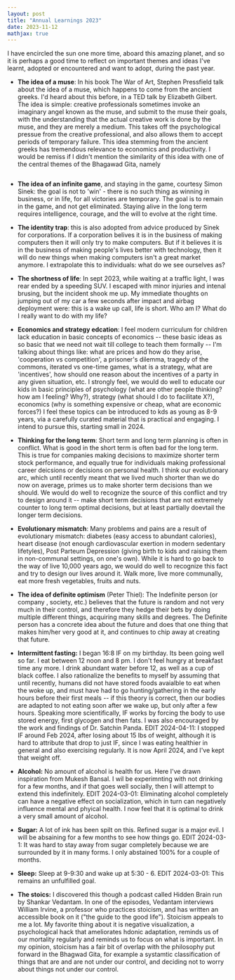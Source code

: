 ```yaml
---
layout: post
title: "Annual Learnings 2023"
date: 2023-11-12
mathjax: true
---
```


I have encircled the sun one more time, aboard this amazing planet, and so it is perhaps a good time to reflect on important themes and ideas I've learnt, adopted or encountered and want to adopt, during the past year. 

- **The idea of a muse**: In his book The War of Art, Stephen Pressfield talk about the idea of a muse, which happens to come from the ancient greeks. I'd heard about this before, in a TED talk by Elizabeth Gilbert. The idea is simple: creative professionals sometimes invoke an imaginary angel known as the muse, and submit to the muse their goals, with the understanding that the actual creative work is done by the muse, and they are merely a medium. This takes off the psychological pressue from the creative professional, and also allows them to accept periods of temporary failure. This idea stemming from the ancient greeks has tremendous relevance to economics and productivity. I would be remiss if I didn't mention the similarity of this idea with one of the central themes of the Bhagawad Gita, namely


```[BG 2.47] You have a right to perform your prescribed duties, but you are not entitled to the fruits of your actions. Never consider yourself to be the cause of the results of your activities, nor be attached to inaction.

```

- **The idea of an infinite game**, and staying in the game, courtesy Simon Sinek: the goal is not to 'win' - there is no such thing as winning in business, or in life, for all victories are temporary. The goal is to remain in the game, and not get eliminated. Staying alive in the long term requires intelligence, courage, and the will to evolve at the right time. 

- **The identity trap**: this is also adopted from advice produced by Sinek for corporations. If a corporation belives it is in the business of making computers then it will only try to make computers. But if it believes it is in the business of making people's lives better with technology, then it will do new things when making computers isn't a great market anymore. I extrapolate this to individuals: what do we see ourselves as? 

- **The shortness of life**: In sept 2023, while waiting at a traffic light, I was rear ended by a speeding SUV. I escaped with minor injuries and intenal brusing, but the incident shook me up. My immediate thoughts on jumping out of my car a few seconds after impact and airbag deployment were: this is a wake up call, life is short. Who am I? What do I really want to do with my life? 

- **Economics and strategy edcation**: I feel modern curriculum for children lack education in basic concepts of economics -- these basic ideas as so basic that we need not wait till college to teach them formally -- I'm talking about things like: what are prices and how do they arise, 'cooperation vs competition', a prisoner's dilemma, tragedy of the commons, iterated vs one-time games, what is a strategy, what are 'incentives', how should one reason about the incentives of a party in any given situation, etc. I strongly feel, we would do well to educate our kids in basic principles of psychology (what are other people thinking? how am I feeling? Why?), strategy (what should I do to facilitate X?), economics (why is something expensive or cheap, what are economic forces?) I feel these topics can be introduced to kds as young as 8-9 years, via a carefully curated material that is practical and engaging. I intend to pursue this, starting small in 2024. 

- **Thinking for the long term**: Short term and long term planning is often in conflict. What is good in the short term is often bad for the long term. This is true for companies making decisions to maximize shorter term stock performance, and equally true for individuals making professional career deicsions or decisions on personal health. I think our evolutionary arc, which until recently meant that we lived much shorter than we do now on average, primes us to make shorter term decisions than we should. We would do well to recognize the source of this conflict and try to design around it -- make short term decisions that are not extremely counter to long term optimal decisions, but at least partially doevtail the longer term decisions. 

- **Evolutionary mismatch**: Many problems and pains are a result of evolutionary mismatch: diabetes (easy access to abundant calories), heart disease (not enough cardiovascular exertion in modern sedentary lifetyles), Post Parteum Depression (giving birth to kids and raising them in non-communal settings, on one's own). While it is hard to go back to the way of live 10,000 years ago, we would do well to recognize this fact and try to design our lives around it. Walk more, live more communally, eat more fresh vegetables, fruits and nuts. 

- **The idea of definite optimism** (Peter Thiel): The Indefinite person (or company , society, etc.) believes that the future is random and not very much in their control, and therefore they hedge their bets by doing multiple different things, acquiring many skills and degrees. The Definite person has a concrete idea about the future and does that one thing that makes him/her very good at it, and continues to chip away at creating that future.

- **Intermittent fasting:** I began 16:8 IF on my birthday. Its been going well so far. I eat between 12 noon and 8 pm. I don't feel hungry at breakfast time any more. I drink abundant water before 12, as well as a cup of black coffee. I also rationalize the benefits to myself by assuming that until recently, humans did not have stored foods avaialble to eat when the woke up, and must have had to go hunting/gathering in the early hours before their first meals -- if this theory is correct, then our bodies are adapted to not eating soon after we wake up, but only after a few hours. Speaking more scientifically, IF works by forcing the body to use stored energy, first glycogen and then fats. I was also encouraged by the work and findings of Dr. Satchin Panda. EDIT 2024-04-11: I stopped IF around Feb 2024, after losing about 15 lbs of weight, although it is hard to attribute that drop to just IF, since I was eating healthier in general and also exercising regularly. It is now April 2024, and I've kept that weight off. 

- **Alcohol:** No amount of alcohol is health for us. Here I've drawn inspiration from Mukesh Bansal. I wil be experimnting with not drinking for a few months, and if that goes well socially, then I will attempt to extend this indefinitely. EDIT 2024-03-01: Eliminating alcohol completely can have a negative effect on socialization, which in turn can negatively influence mental and phyical health. I now feel that it is optimal to drink a very small amount of alcohol. 

- **Sugar:** A lot of ink has been spilt on this. Refined sugar is a major evil. I will be absaining for a few months to see how things go. EDIT 2024-03-1: It was hard to stay away from sugar completely because we are surrounded by it in many forms. I only abstained 100% for a couple of months. 

- **Sleep:** Sleep at 9-9:30 and wake up at 5:30 - 6. EDIT 2024-03-01: This remains an unfulfilled goal.

- **The stoics:** I discovered this though a podcast called Hidden Brain run by Shankar Vedantam. In one of the episodes, Vedantam interviews William Irvine, a professor who practices stoicism, and has written an accessible book on it ("the guide to the good life"). Stoicism appeals to me a lot. My favorite thing about it is negative visualization, a psychological hack that ameliorates hdonic adaptation, reminds us of our mortality regularly and reminds us to focus on what is important. In my opinion, stoicism has a fair bit of overlap with the philosophy put forward in the Bhagwad Gita, for example a systamtic  classification of things that are and are not under our control, and deciding not to worry about things not under our control. 

